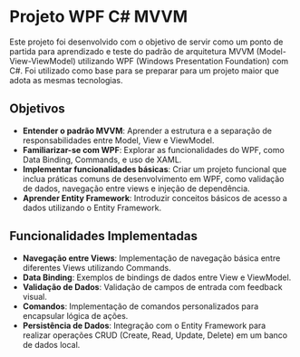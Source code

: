 # Projeto WPF C# MVVM

Este projeto foi desenvolvido com o objetivo de servir como um ponto de partida para aprendizado e teste do padrão de arquitetura MVVM (Model-View-ViewModel) utilizando WPF (Windows Presentation Foundation) com C#. Foi utilizado como base para se preparar para um projeto maior que adota as mesmas tecnologias.

## Objetivos

- **Entender o padrão MVVM**: Aprender a estrutura e a separação de responsabilidades entre Model, View e ViewModel.
- **Familiarizar-se com WPF**: Explorar as funcionalidades do WPF, como Data Binding, Commands, e uso de XAML.
- **Implementar funcionalidades básicas**: Criar um projeto funcional que inclua práticas comuns de desenvolvimento em WPF, como validação de dados, navegação entre views e injeção de dependência.
- **Aprender Entity Framework**: Introduzir conceitos básicos de acesso a dados utilizando o Entity Framework.

## Funcionalidades Implementadas

- **Navegação entre Views**: Implementação de navegação básica entre diferentes Views utilizando Commands.
- **Data Binding**: Exemplos de bindings de dados entre View e ViewModel.
- **Validação de Dados**: Validação de campos de entrada com feedback visual.
- **Comandos**: Implementação de comandos personalizados para encapsular lógica de ações.
- **Persistência de Dados**: Integração com o Entity Framework para realizar operações CRUD (Create, Read, Update, Delete) em um banco de dados local.

